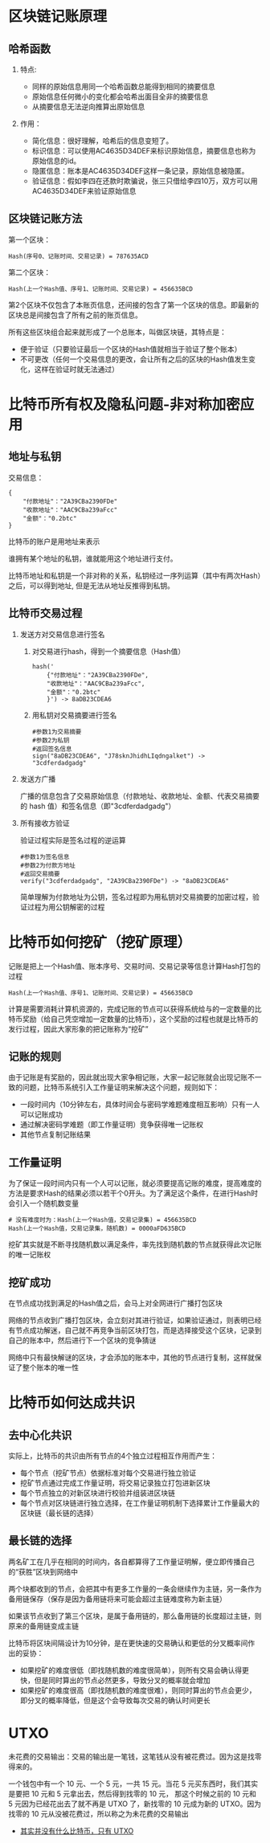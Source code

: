 # 区块链记账原理

## 哈希函数

1. 特点:
	+ 同样的原始信息用同一个哈希函数总能得到相同的摘要信息
	+ 原始信息任何微小的变化都会哈希出面目全非的摘要信息
	+ 从摘要信息无法逆向推算出原始信息

2. 作用：
	+ 简化信息：很好理解，哈希后的信息变短了。
	+ 标识信息：可以使用AC4635D34DEF来标识原始信息，摘要信息也称为原始信息的id。
	+ 隐匿信息：账本是AC4635D34DEF这样一条记录，原始信息被隐匿。
	+ 验证信息：假如李四在还款时欺骗说，张三只借给李四10万，双方可以用AC4635D34DEF来验证原始信息

## 区块链记账方法
第一个区块：
	
	Hash(序号0、记账时间、交易记录) = 787635ACD

第二个区块：

	Hash(上一个Hash值、序号1、记账时间、交易记录) = 456635BCD


第2个区块不仅包含了本账页信息，还间接的包含了第一个区块的信息。即最新的区块总是间接包含了所有之前的账页信息。

所有这些区块组合起来就形成了一个总账本，叫做区块链，其特点是：

+ 便于验证（只要验证最后一个区块的Hash值就相当于验证了整个账本）
+ 不可更改（任何一个交易信息的更改，会让所有之后的区块的Hash值发生变化，这样在验证时就无法通过）


# 比特币所有权及隐私问题-非对称加密应用

## 地址与私钥
交易信息：

```
{
    "付款地址"："2A39CBa2390FDe"
    "收款地址"："AAC9CBa239aFcc"
    "金额"："0.2btc"
}
```

比特币的账户是用地址来表示

谁拥有某个地址的私钥，谁就能用这个地址进行支付。

比特币地址和私钥是一个非对称的关系，私钥经过一序列运算（其中有两次Hash）之后，可以得到地址, 但是无法从地址反推得到私钥。

## 比特币交易过程

1. 发送方对交易信息进行签名

	1. 对交易进行hash，得到一个摘要信息（Hash值）

		```
		hash('
		    {"付款地址"："2A39CBa2390FDe",
		    "收款地址"："AAC9CBa239aFcc",
		    "金额"："0.2btc"
		    }') -> 8aDB23CDEA6
	   ```
   
	2. 用私钥对交易摘要进行签名
	
		```
		#参数1为交易摘要
		#参数2为私钥
		#返回签名信息
		sign("8aDB23CDEA6", "J78sknJhidhLIqdngalket") -> "3cdferdadgadg"
		```
2. 发送方广播

	广播的信息包含了交易原始信息（付款地址、收款地址、金额、代表交易摘要的 hash 值）和签名信息（即"3cdferdadgadg"）
	
3. 所有接收方验证

	验证过程实际是签名过程的逆运算
	
	```
	#参数1为签名信息
	#参数2为付款方地址
	#返回交易摘要
	verify("3cdferdadgadg", "2A39CBa2390FDe") -> "8aDB23CDEA6"
	```
	
	简单理解为付款地址为公钥，签名过程即为用私钥对交易摘要的加密过程，验证过程为用公钥解密的过程
	

# 比特币如何挖矿（挖矿原理）
记账是把上一个Hash值、账本序号、交易时间、交易记录等信息计算Hash打包的过程

```
Hash(上一个Hash值、序号1、记账时间、交易记录) = 456635BCD
```

计算是需要消耗计算机资源的，完成记账的节点可以获得系统给与的一定数量的比特币奖励（给自己凭空增加一定数量的比特币），这个奖励的过程也就是比特币的发行过程，因此大家形象的把记账称为“挖矿”

## 记账的规则

由于记账是有奖励的，因此就出现大家争相记账，大家一起记账就会出现记账不一致的问题，比特币系统引入工作量证明来解决这个问题，规则如下：

+ 一段时间内（10分钟左右，具体时间会与密码学难题难度相互影响）只有一人可以记账成功
+ 通过解决密码学难题（即工作量证明）竞争获得唯一记账权
+ 其他节点复制记账结果

## 工作量证明

为了保证一段时间内只有一个人可以记账，就必须要提高记账的难度，提高难度的方法是要求Hash的结果必须以若干个0开头。为了满足这个条件，在进行Hash时会引入一个随机数变量

```
# 没有难度时为：Hash(上一个Hash值，交易记录集) = 456635BCD
Hash(上一个Hash值，交易记录集，随机数) = 0000aFD635BCD
```

挖矿其实就是不断寻找随机数以满足条件，率先找到随机数的节点就获得此次记账的唯一记账权

## 挖矿成功
在节点成功找到满足的Hash值之后，会马上对全网进行广播打包区块

网络的节点收到广播打包区块，会立刻对其进行验证，如果验证通过，则表明已经有节点成功解迷，自己就不再竞争当前区块打包，而是选择接受这个区块，记录到自己的账本中，然后进行下一个区块的竞争猜谜

网络中只有最快解谜的区块，才会添加的账本中，其他的节点进行复制，这样就保证了整个账本的唯一性

# 比特币如何达成共识
## 去中心化共识
实际上，比特币的共识由所有节点的4个独立过程相互作用而产生：

+ 每个节点（挖矿节点）依据标准对每个交易进行独立验证
+ 挖矿节点通过完成工作量证明，将交易记录独立打包进新区块
+ 每个节点独立的对新区块进行校验并组装进区块链
+ 每个节点对区块链进行独立选择，在工作量证明机制下选择累计工作量最大的区块链（最长链的选择）

## 最长链的选择
两名矿工在几乎在相同的时间内，各自都算得了工作量证明解，便立即传播自己的“获胜”区块到网络中

两个块都收到的节点，会把其中有更多工作量的一条会继续作为主链，另一条作为备用链保存（保存是因为备用链将来可能会超过主链难度称为新主链）

如果该节点收到了第三个区块，是属于备用链的，那么备用链的长度超过主链，则原来的备用链变成主链

比特币将区块间隔设计为10分钟，是在更快速的交易确认和更低的分叉概率间作出的妥协：

+ 如果挖矿的难度很低（即找随机数的难度很简单），则所有交易会确认得更快，但是同时算出的节点必然更多，导致分叉的概率就会增加
+ 如果挖矿的难度很高（即找随机数的难度很难），则同时算出的节点会更少，即分叉的概率降低，但是这个会导致每次交易的确认时间更长

# UTXO
未花费的交易输出：交易的输出是一笔钱，这笔钱从没有被花费过。因为这是找零得来的。

>
一个钱包中有一个 10 元、一个 5 元，一共 15 元。当花 5 元买东西时，我们其实是要把 10 元和 5 元拿出去，然后得到找零的 10 元， 那这个时候之前的 10 元和 5 元因为已经花出去了就不再是 UTXO 了，新找零的 10 元成为新的 UTXO。因为找零的 10 元从没被花费过，所以称之为未花费的交易输出

+ [其实并没有什么比特币，只有 UTXO](http://8btc.com/article-4381-1.html)


